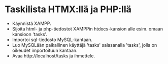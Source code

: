 # Taskilista HTMX:llä ja PHP:llä

- Käynnistä XAMPP.
- Sijoita html- ja php-tiedostot XAMPPin htdocs-kansion alle esim. omaan kansioon 'tasks'.
- Importoi sql-tiedosto MySQL-kantaan.
- Luo MySQLään paikallinen käyttäjä 'tasks' salasanalla 'tasks', jolla on oikeudet importoituun kantaan.
- Avaa http://localhost/tasks ja ihmettele.